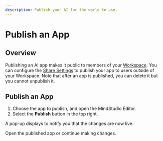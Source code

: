 ```yaml
---
description: Publish your AI for the world to use.
---
```


# Publish an App

## Overview

Publishing an AI app makes it public to members of your [Workspace](../workspaces/what-is-a-workspace.md). You can configure the [Share Settings](set-share-settings.md) to publish your app to users outside of your Workspace. Note that after an app is published, you can delete it but you cannot unpublish it.

## Publish an App

1. Choose the app to publish, and open the MindStudio Editor.
2. Select the **Publish** button in the top right.

A pop-up displays to notify you that the changes are now live.

Open the published app or continue making changes.
